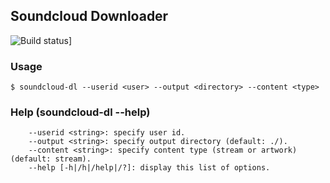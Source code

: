 ## Soundcloud Downloader

![Build status](https://ci.appveyor.com/api/projects/status/9p2bkw7sj0pwy6rs/branch/master?svg=true)]

### Usage

```
$ soundcloud-dl --userid <user> --output <directory> --content <type>
```

### Help (soundcloud-dl --help)

```
	--userid <string>: specify user id.
	--output <string>: specify output directory (default: ./).
	--content <string>: specify content type (stream or artwork) (default: stream).
	--help [-h|/h|/help|/?]: display this list of options.
```